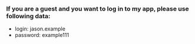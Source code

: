 ### If you are a guest and you want to log in to my app, please use following data:
- login: jason.example
- password: example111
